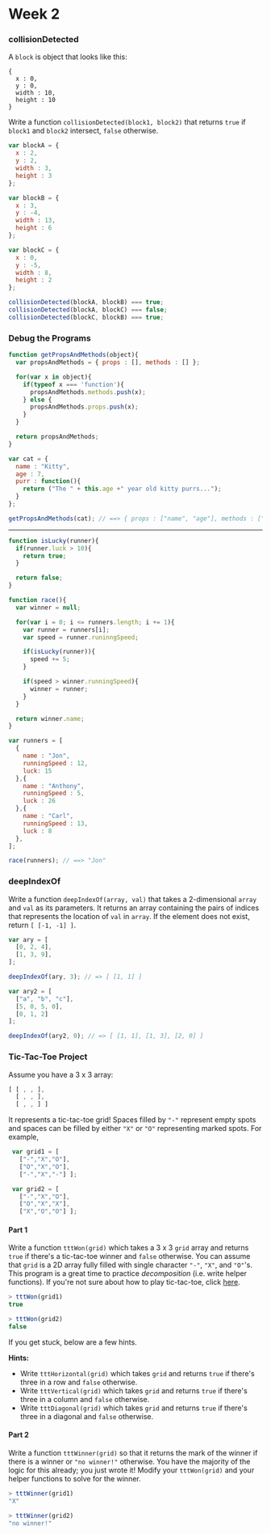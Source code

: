# Week 2

### collisionDetected

A `block` is object that looks like this:

```
{
  x : 0,
  y : 0,
  width : 10,
  height : 10
}
```

Write a function `collisionDetected(block1, block2)` that returns `true` if `block1` and `block2` intersect, `false` otherwise.

```javascript
var blockA = {
  x : 2,
  y : 2,
  width : 3,
  height : 3
};

var blockB = {
  x : 3,
  y : -4,
  width : 13,
  height : 6
};

var blockC = {
  x : 0,
  y : -5,
  width : 8,
  height : 2
};

collisionDetected(blockA, blockB) === true;
collisionDetected(blockA, blockC) === false;
collisionDetected(blockC, blockB) === true;
```

### Debug the Programs

```javascript
function getPropsAndMethods(object){
  var propsAndMethods = { props : [], methods : [] };

  for(var x in object){
    if(typeof x === 'function'){
      propsAndMethods.methods.push(x);
    } else {
      propsAndMethods.props.push(x);
    }
  }

  return propsAndMethods;
}

var cat = {
  name : "Kitty",
  age : 7,
  purr : function(){
    return ("The " + this.age +" year old kitty purrs...");
  }
};

getPropsAndMethods(cat); // ==> { props : ["name", "age"], methods : ["purr"] }
```
---------------------------------------------------------------------------

```javascript
function isLucky(runner){
  if(runner.luck > 10){
    return true;
  }

  return false;
}

function race(){
  var winner = null;

  for(var i = 0; i <= runners.length; i += 1){
    var runner = runners[i];
    var speed = runner.runinngSpeed;

    if(isLucky(runner)){
      speed += 5;
    }

    if(speed > winner.runningSpeed){
      winner = runner;
    }
  }

  return winner.name;
}

var runners = [
  {
    name : "Jon",
    runningSpeed : 12,
    luck: 15
  },{
    name : "Anthony",
    runningSpeed : 5,
    luck : 26
  },{
    name : "Carl",
    runningSpeed : 13,
    luck : 8
  },
];

race(runners); // ==> "Jon"
```

### deepIndexOf

Write a function `deepIndexOf(array, val)` that takes a 2-dimensional `array`
and `val` as its parameters. It returns an array containing the pairs of indices that represents the
location of `val` in `array`. If the element does not exist, return `[ [-1, -1] ]`.

```javascript
var ary = [
  [0, 2, 4],
  [1, 3, 9],
];

deepIndexOf(ary, 3); // => [ [1, 1] ]

var ary2 = [
  ["a", "b", "c"],
  [5, 0, 5, 0],
  [0, 1, 2]
];

deepIndexOf(ary2, 0); // => [ [1, 1], [1, 3], [2, 0] ]
```

### Tic-Tac-Toe Project

Assume you have a 3 x 3 array:
```js
[ [ , , ],
  [ , , ],
  [ , , ] ]
```

It represents a tic-tac-toe grid! Spaces filled by `"-"` represent empty spots and spaces can be filled by either `"X"` or `"O"` representing marked spots. For example,
```js
 var grid1 = [
   ["-","X","O"],
   ["O","X","O"],
   ["-","X","-"] ];

 var grid2 = [
   ["-","X","O"],
   ["O","X","X"],
   ["X","O","O"] ];
```

#### Part 1

Write a function `tttWon(grid)` which takes a 3 x 3 `grid` array and returns `true` if there's a tic-tac-toe winner and `false` otherwise. You can assume that `grid` is a 2D array fully filled with single character `"-"`, `"X"`, and `"O"`'s. This program is a great time to practice *decomposition* (i.e. write helper functions). If you're not sure about how to play tic-tac-toe, click [here][ttt-overview].

```js
> tttWon(grid1)
true

> tttWon(grid2)
false
```

If you get stuck, below are a few hints.

**Hints:**
- Write `tttHorizontal(grid)` which takes `grid` and returns `true` if there's three in a row and `false` otherwise.
- Write `tttVertical(grid)` which takes `grid` and returns `true` if there's three in a column and `false` otherwise.
- Write `tttDiagonal(grid)` which takes `grid` and returns `true` if there's three in a diagonal and `false` otherwise.

#### Part 2

Write a function `tttWinner(grid)` so that it returns the mark of the winner if there is a winner or `"no winner!"` otherwise. You have the majority of the logic for this already; you just wrote it! Modify your `tttWon(grid)` and your helper functions to solve for the winner.

```js
> tttWinner(grid1)
"X"

> tttWinner(grid2)
"no winner!"
```

[ttt-overview]:https://www.google.com/webhp?sourceid=chrome-instant&ion=1&espv=2&ie=UTF-8#q=tic%20tac%20toe%20rules
